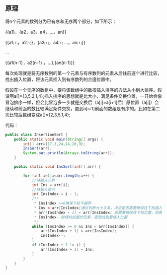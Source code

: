 ## 原理

将n个元素的数列分为已有序和无序两个部分，如下所示：

{{a1}，{a2，a3，a4，…，an}}

{{a1⑴，a2⑴}，{a3⑴，a4⑴ …，an⑴}}

…

{{a1(n-1），a2(n-1) ，…},{an(n-1)}}

每次处理就是将无序数列的第一个元素与有序数列的元素从后往前逐个进行比较，找出插入位置，将该元素插入到有序数列的合适位置中。

假设在一个无序的数组中，要将该数组中的数按插入排序的方法从小到大排序。假设啊a[]={3,5,2,1,4};插入排序的思想就是比大小，满足条件交换位置，一开始会像冒泡排序一样，但会比冒泡多一步就是交换后（a[i]=a[i+1]后）原位置（a[i]）会继续和前面的数比较满足条件交换，直到a[i+1]前面的数组是有序的。比如在第二次比较后数组变成a[]={2,3,5,1,4};



代码：

```java
public class InsertionSort {
    public static void main(String[] args) {
        int[] arr={17,3,24,14,20,9};
        InsSort(arr);
        System.out.println(Arrays.toString(arr));
    }

    public static void InsSort(int[] arr) {

        for (int i=1;i<arr.length;i++) {
            //待插入元素
            int Ins = arr[i];
            //待插入索引
            int InsIndex = i - 1;
            /**
             * InsIndex >=0确保下标不越界
             * Ins < arr[InsIndex]通过判断大小关系，决定是否需要继续往下找插入位置
             * arr[InsIndex + 1] = arr[InsIndex] 若需要继续往下找位置，则需要将插入索引的元素往后移一位
             * InsIndex--继续找前面的元素，直到找到要插入位置
             */
            while (InsIndex >= 0 && Ins < arr[InsIndex]) {
                arr[InsIndex + 1] = arr[InsIndex];
                InsIndex--;
            }
            if (InsIndex + 1 != i) {
                arr[InsIndex + 1] = Ins;
            }
        }
    }
}
```





